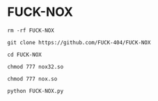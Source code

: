 # FUCK-NOX

`rm -rf FUCK-NOX`

`git clone https://github.com/FUCK-404/FUCK-NOX`

`cd FUCK-NOX`

`chmod 777 nox32.so`

`chmod 777 nox.so`

`python FUCK-NOX.py`
